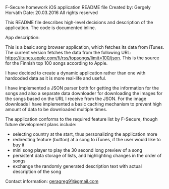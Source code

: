 F-Secure homework iOS application README file
Created by: Gergely Horváth
Date: 20.03.2016
All rights reserved

This README file describes high-level decisions and description of the application. The code is documented inline.

App description:

This is a basic song browser application, which fetches its data from iTunes. The current version fetches the data from the following URL: 
https://itunes.apple.com/fi/rss/topsongs/limit=100/json. This is the source for the Finnish top 100 songs according to Apple. 

I have decided to create a dynamic application rather than one with hardcoded data as it is more real-life and useful.

I have implemented a JSON parser both for getting the information for the songs and also a separate data downloader for downloading the images for the songs based on the URL I receive from the JSON. For the image downloads I have implemented a basic caching mechanism to prevent high amount of data to be downloaded multiple times. 

The application conforms to the required feature list by F-Secure, though future development plans include:
 - selecting country at the start, thus personalizing the application more
 - redirecting feature (button) at a song to iTunes, if the user would like to buy it 
 - mini song player to play the 30 second long preview of a song
 - persistent data storage of lists, and highlighting changes in the order of songs
 - exchange the randomly generated description text with actual description of the song

 Contact information: geragreg91@gmail.com